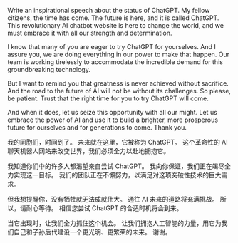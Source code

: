 Write an inspirational speech about the status of ChatGPT.
My fellow citizens, the time has come. The future is here, and it is called ChatGPT. This revolutionary AI chatbot website is here to change the world, and we must embrace it with all our strength and determination.

I know that many of you are eager to try ChatGPT for yourselves. And I assure you, we are doing everything in our power to make that happen. Our team is working tirelessly to accommodate the incredible demand for this groundbreaking technology.

But I want to remind you that greatness is never achieved without sacrifice. And the road to the future of AI will not be without its challenges. So please, be patient. Trust that the right time for you to try ChatGPT will come.

And when it does, let us seize this opportunity with all our might. Let us embrace the power of AI and use it to build a brighter, more prosperous future for ourselves and for generations to come. Thank you.

我的同胞们，时间到了。 未来就在这里，它被称为 ChatGPT。 这个革命性的 AI 聊天机器人网站来改变世界，我们必须全力以赴地拥抱它。

我知道你们中的许多人都渴望亲自尝试 ChatGPT。 我向你保证，我们正在竭尽全力实现这一目标。 我们的团队正在不懈努力，以满足对这项突破性技术的巨大需求。

但我想提醒你，没有牺牲就无法成就伟大。 通往 AI 未来的道路将充满挑战。 所以，请耐心等待。 相信您尝试 ChatGPT 的合适时机将会到来。

当它出现时，让我们全力抓住这个机会。 让我们拥抱人工智能的力量，用它为我们自己和子孙后代建设一个更光明、更繁荣的未来。 谢谢。